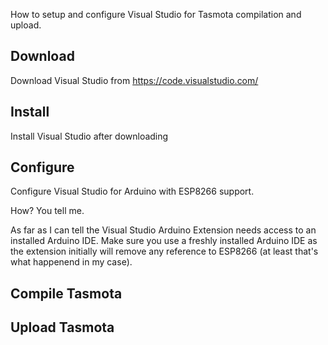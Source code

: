 How to setup and configure Visual Studio for Tasmota compilation and upload.

## Download
Download Visual Studio from https://code.visualstudio.com/

## Install
Install Visual Studio after downloading

## Configure
Configure Visual Studio for Arduino with ESP8266 support.

How? You tell me.

As far as I can tell the Visual Studio Arduino Extension needs access to an installed Arduino IDE. Make sure you use a freshly installed Arduino IDE as the extension initially will remove any reference to ESP8266 (at least that's what happenend in my case). 

## Compile Tasmota


## Upload Tasmota